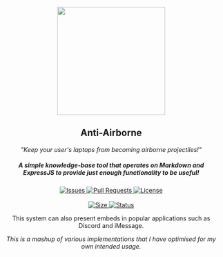 <p align="center">
  <a><img src="https://raw.githubusercontent.com/Aerial-Laptop/Anti-Airborne/main/icon.png" width="250" height="250" /></a>

  <h2 align="center">Anti-Airborne</h2>
 <p align="center"><i>"Keep your user's laptops from becoming airborne projectiles!"</i></p>
<h5 align="center">A simple knowledge-base tool that operates on Markdown and ExpressJS to provide just enough functionality to be useful!</h5>
</p>
  <p align="center">
    <a href="https://github.com/Aerial-Laptop/Anti-Airborne/issues">
      <img alt="Issues" src="https://img.shields.io/github/issues/Aerial-Laptop/Anti-Airborne?style=flat-square&color=AA4A44" />
    </a>
    <a href="https://github.com/Aerial-Laptop/Anti-Airborne/pulls">
      <img alt="Pull Requests" src="https://img.shields.io/github/issues-pr/Aerial-Laptop/Anti-Airborne?style=flat-square&color=AA4A44" />
    </a>
    <a href="https://github.com/Aerial-Laptop/Anti-Airborne/blob/main/LICENSE">
      <img alt="License" src="https://img.shields.io/github/license/Aerial-Laptop/Anti-Airborne?style=flat-square&color=AA4A44" />
    </a>
    <br />
    <br />
    <a href="/">
      <img alt="Size" src="https://img.shields.io/github/repo-size/Aerial-Laptop/Anti-Airborne?style=for-the-badge&color=AA4A44" />
    </a>
    <a href="/">
      <img alt="Status" src="https://img.shields.io/badge/Status-Stable-008000?style=for-the-badge" />
    </a>
    <p align="center">This system can also present embeds in popular applications such as Discord and iMessage.</p>
    <p align="center"><i>This is a mashup of various implementations that I have optimised for my own intended usage.</i></p>
</p>
